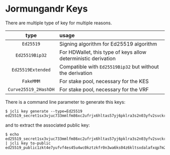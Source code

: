 # Jormungandr Keys

There are multiple type of key for multiple reasons.

| type | usage |
|:----:|:------|
|`Ed25519` | Signing algorithm for Ed25519 algorithm |
|`Ed25519Bip32`| For HDWallet, this type of keys allow deterministic derivation |
|`Ed25519Extended`| Compatible with `Ed25519Bip32` but without the derivation |
|`FakeMMM`| For stake pool, necessary for the KES |
|`Curve25519_2HashDH`| For stake pool, necessary for the VRF |

There is a command line parameter to generate this keys:

```
$ jcli key generate --type=Ed25519
ed25519_secret1sx3vjuc733mmlfm86xc2ufrjx6hltas57yj6pklra3s2n03yfv2svckr67
```

and to extract the associated public key:

```
$ echo ed25519_secret1sx3vjuc733mmlfm86xc2ufrjx6hltas57yj6pklra3s2n03yfv2svckr67 | jcli key to-public
ed25519_public1zkt4e7yufvf4es45u4wc0kztzkfr0n3wa6ks04z6kltsxdalafxqp7m2ca
```
